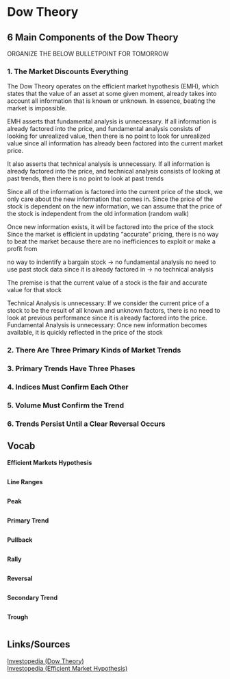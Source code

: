 # Dow Theory

## 6 Main Components of the Dow Theory

ORGANIZE THE BELOW BULLETPOINT FOR TOMORROW<br>

### 1. The Market Discounts Everything<br>
The Dow Theory operates on the efficient market hypothesis (EMH), which states that the value of an asset at some given moment,
already takes into account all information that is known or unknown. In essence, beating the market is impossible.<br>

EMH asserts that fundamental analysis is unnecessary. If all information is already factored into the price, and fundamental analysis
consists of looking for unrealized value, then there is no point to look for unrealized value since all information has already been factored
into the current market price.<br>

It also asserts that technical analysis is unnecessary. If all information is already factored into the price, and technical analysis
consists of looking at past trends, then there is no point to look at past trends

Since all of the information is factored into the current price of the stock, we only care about the new information that comes
in. Since the price of the stock is dependent on the new information, we can assume that the price of the stock is independent
from the old information (random walk)

Once new information exists, it will be factored into the price of the stock
Since the market is efficient in updating "accurate" pricing, there is no way to beat the market because there are no
inefficiences to exploit or make a profit from

no way to indentify a bargain stock -> no fundamental analysis
no need to use past stock data since it is already factored in -> no technical analysis

The premise is that the current value of a stock is the fair and accurate value for that stock

Technical Analysis is unnecessary: If we consider the current price of a stock to be the result of all known and unknown factors,
there is no need to look at previous performance since it is already factored into the price.
Fundamental Analysis is unnecessary: Once new information becomes available, it is quickly reflected in the price of the stock

### 2. There Are Three Primary Kinds of Market Trends<br>
### 3. Primary Trends Have Three Phases<br>
### 4. Indices Must Confirm Each Other<br>
### 5. Volume Must Confirm the Trend<br>
### 6. Trends Persist Until a Clear Reversal Occurs<br>

## Vocab

<b>Efficient Markets Hypothesis</b>
```
```

<b>Line Ranges</b>
```
```

<b>Peak</b>
```
```

<b>Primary Trend</b>
```
```

<b>Pullback</b>
```
```

<b>Rally</b>
```
```

<b>Reversal</b>
```
```

<b>Secondary Trend</b>
```
```

<b>Trough</b>
```
```

## Links/Sources
[Investopedia (Dow Theory)](https://www.investopedia.com/terms/d/dowtheory.asp)<br>
[Investopedia (Efficient Market Hypothesis)](https://www.investopedia.com/terms/e/efficientmarkethypothesis.asp)
